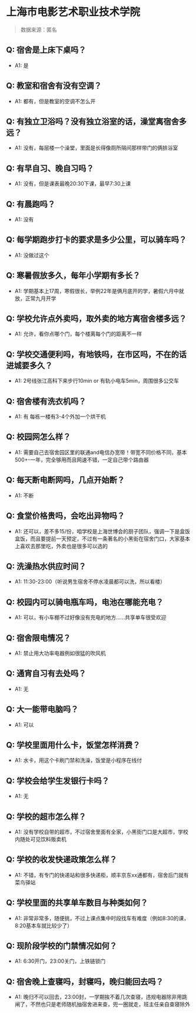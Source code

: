 # 上海市电影艺术职业技术学院

> 数据来源：匿名

## Q: 宿舍是上床下桌吗？

- A1: 是

## Q: 教室和宿舍有没有空调？

- A1: 都有，但是教室的空调不怎么开

## Q: 有独立卫浴吗？没有独立浴室的话，澡堂离宿舍多远？

- A1: 没有，每层楼一个澡堂，里面是长得像厕所隔间那样带门的俩排浴室

## Q: 有早自习、晚自习吗？

- A1: 没有，但是课表最晚20:30下课，最早7:30上课

## Q: 有晨跑吗？

- A1: 没有

## Q: 每学期跑步打卡的要求是多少公里，可以骑车吗？

- A1: 没做过这个

## Q: 寒暑假放多久，每年小学期有多长？

- A1: 学期基本上17周，寒假很长，举例22年是俩月底开的学，暑假六月中就放，正常九月开学

## Q: 学校允许点外卖吗，取外卖的地方离宿舍楼多远？

- A1: 允许，看你点哪个门，每个楼离每个门的距离不一样

## Q: 学校交通便利吗，有地铁吗，在市区吗，不在的话进城要多久？

- A1: 2号线张江高科下来步行10min or 有轨小电车5min，周围很多公交车

## Q: 宿舍楼有洗衣机吗？

- A1: 有 每栋一楼有3-4个外加一个烘干机

## Q: 校园网怎么样？

- A1: 需要自己去宿舍园区里的联通and电信办宽带！带宽不同价格不同，基本500+-一年，完全够用而且网速不错，一定自己带个路由器

## Q: 每天断电断网吗，几点开始断？

- A1: 不断

## Q: 食堂价格贵吗，会吃出异物吗？

- A1: 还可以，差不多15/份，咱学校是上海世博会的厨子团队，强调一下是盒饭盒饭，而且要提前一天预定，不过有一条著名的小黑街在宿舍门口，大家基本上喜欢去那里吃，外卖也是很多可以选的

## Q: 洗澡热水供应时间？

- A1: 11:30-23:00（听说男生宿舍不停水凌晨都可以洗，所以看楼）

## Q: 校园内可以骑电瓶车吗，电池在哪能充电？

- A1: 可以，有小车棚不过好像没有充电的地方……共享单车很受欢迎

## Q: 宿舍限电情况？

- A1: 禁止用大功率电器例如很猛的吹风机

## Q: 通宵自习有去处吗？

- A1: 无

## Q: 大一能带电脑吗？

- A1: 可以

## Q: 学校里面用什么卡，饭堂怎样消费？

- A1: 水卡，用这个卡刷门禁和洗澡，饭堂是小程序在线付

## Q: 学校会给学生发银行卡吗？

- A1: 无

## Q: 学校的超市怎么样？

- A1: 没有学校自带的超市，不过宿舍里面有全家，小黑街门口是大超市，学校内随处可见饮料贩卖机

## Q: 学校的收发快递政策怎么样？

- A1: 不错，有专门的快递站和很多快递柜，顺丰京东xx通都有，宿舍后门就有菜鸟驿站

## Q: 学校里面的共享单车数目与种类如何？

- A1: 非常非常多，随便挑，不过上课点集中时段找车有难度（例如8:30的课，8:20基本车就比较少了）

## Q: 现阶段学校的门禁情况如何？

- A1: 6:30开门，23:00关门，上铁链锁门

## Q: 宿舍晚上查寝吗，封寝吗，晚归能回去吗？

- A1: 晚归不可以回去，23:00封，一学期挨不着几次查寝，违规电器除非用跳闸了，不然也只是老师随机抽宿舍进来查，兜一圈就走，班主任亲自查寝除外


